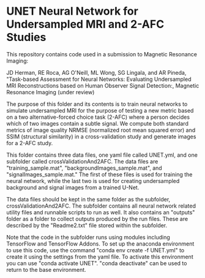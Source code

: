# UNET Neural Network for Undersampled MRI and 2-AFC Studies

This repository contains code used in a submission to Magnetic Resonance Imaging:

JD Herman, RE Roca, AG O'Neill, ML Wong, SG Lingala, and AR Pineda, "Task-based Assessment for Neural Networks: Evaluating Undersampled MRI Reconstructions 
based on Human Observer Signal Detection:, Magnetic Resonance Imaging (under review) 

The purpose of this folder and its contents is to train neural networks to simulate undersampled MRI for the purpose of testing a new metric based on 
a two alternative-forced choice task (2-AFC) where a person decides which of two images contain a subtle signal.  We compute both standard metrics of image quality 
NRMSE (normalized root mean squared error) and SSIM (structural similarity) in a cross-validation study and generate images for a 2-AFC study.

This folder contains three data files, one yaml file called UNET.yml, and one subfolder called crossValidationAnd2AFC. The data files are "training_sample.mat",
"backgroundImages_sample.mat", and "signalImages_sample.mat." The first of these files is used for training the neural network, while the last two is used for 
creating undersampled background and signal images from a trained U-Net.

The data files should be kept in the same folder as the subfolder, crossValidationAnd2AFC.  The subfolder contains all neural network related utility 
files and runnable scripts to run as well. It also contains an "outputs" folder as a folder to collect outputs produced by the run files. 
These are described by the "Readme2.txt" file stored within the subfolder.

Note that the code in the subfolder runs using modules including TensorFlow and TensorFlow Addons.
To set up the anaconda environment to use this code, use the command 
"conda env create -f UNET.yml" to create it using the settings from the yaml file.
To activate this environment you can use "conda activate UNET".
"conda deactivate" can be used to return to the base environment.
